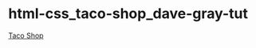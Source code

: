 # html-css_taco-shop_dave-gray-tut

[Taco Shop](https://timcharlier6.github.io/html-project.github.io/index.html)
